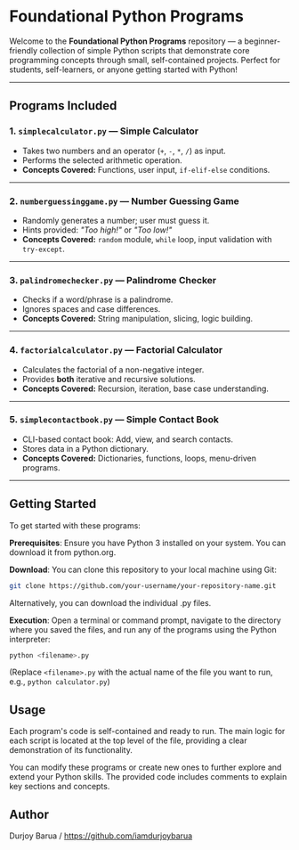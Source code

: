 # Foundational Python Programs

Welcome to the **Foundational Python Programs** repository — a beginner-friendly collection of simple Python scripts that demonstrate core programming concepts through small, self-contained projects. Perfect for students, self-learners, or anyone getting started with Python!

---

## Programs Included

### 1.  `simplecalculator.py` — Simple Calculator
- Takes two numbers and an operator (`+`, `-`, `*`, `/`) as input.
- Performs the selected arithmetic operation.
- **Concepts Covered:** Functions, user input, `if-elif-else` conditions.


---

### 2.  `numberguessinggame.py` — Number Guessing Game
- Randomly generates a number; user must guess it.
- Hints provided: _"Too high!"_ or _"Too low!"_
- **Concepts Covered:** `random` module, `while` loop, input validation with `try-except`.


---

### 3.  `palindromechecker.py` — Palindrome Checker
- Checks if a word/phrase is a palindrome.
- Ignores spaces and case differences.
- **Concepts Covered:** String manipulation, slicing, logic building.


---

### 4.  `factorialcalculator.py` — Factorial Calculator
- Calculates the factorial of a non-negative integer.
- Provides **both** iterative and recursive solutions.
- **Concepts Covered:** Recursion, iteration, base case understanding.


---

### 5.  `simplecontactbook.py` — Simple Contact Book
- CLI-based contact book: Add, view, and search contacts.
- Stores data in a Python dictionary.
- **Concepts Covered:** Dictionaries, functions, loops, menu-driven programs.


---

## Getting Started

To get started with these programs:

**Prerequisites**: Ensure you have Python 3 installed on your system. You can download it from python.org.

**Download**: You can clone this repository to your local machine using Git:

```bash
git clone https://github.com/your-username/your-repository-name.git
```
Alternatively, you can download the individual .py files.

**Execution**: Open a terminal or command prompt, navigate to the directory where you saved the files, and run any of the programs using the Python interpreter:

```bash
python <filename>.py
```
(Replace `<filename>.py` with the actual name of the file you want to run, e.g., `python calculator.py`)

## Usage

Each program's code is self-contained and ready to run. The main logic for each script is located at the top level of the file, providing a clear demonstration of its functionality.

You can modify these programs or create new ones to further explore and extend your Python skills. The provided code includes comments to explain key sections and concepts.


## Author

Durjoy Barua / https://github.com/iamdurjoybarua
